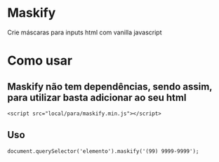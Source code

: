 # Maskify
Crie máscaras para inputs html com vanilla javascript

# Como usar
## Maskify não tem dependências, sendo assim, para utilizar basta adicionar ao seu html
```<script src="local/para/maskify.min.js"></script>```
## Uso
```document.querySelector('elemento').maskify('(99) 9999-9999');```
